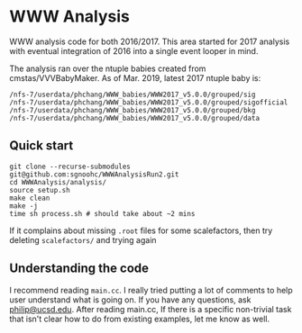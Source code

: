 # WWW Analysis

WWW analysis code for both 2016/2017.
This area started for 2017 analysis with eventual integration of 2016 into a single event looper in mind.

The analysis ran over the ntuple babies created from cmstas/VVVBabyMaker.
As of Mar. 2019, latest 2017 ntuple baby is:

    /nfs-7/userdata/phchang/WWW_babies/WWW2017_v5.0.0/grouped/sig
    /nfs-7/userdata/phchang/WWW_babies/WWW2017_v5.0.0/grouped/sigofficial
    /nfs-7/userdata/phchang/WWW_babies/WWW2017_v5.0.0/grouped/bkg
    /nfs-7/userdata/phchang/WWW_babies/WWW2017_v5.0.0/grouped/data

## Quick start

    git clone --recurse-submodules git@github.com:sgnoohc/WWWAnalysisRun2.git
    cd WWWAnalysis/analysis/
    source setup.sh
    make clean
    make -j
    time sh process.sh # should take about ~2 mins

If it complains about missing ```.root``` files for some scalefactors, then try deleting ```scalefactors/``` and trying again

## Understanding the code

I recommend reading ```main.cc```. I really tried putting a lot of comments to help user understand what is going on.
If you have any questions, ask <philip@ucsd.edu>.
After reading main.cc, If there is a specific non-trivial task that isn't clear how to do from existing examples, let me know as well.
